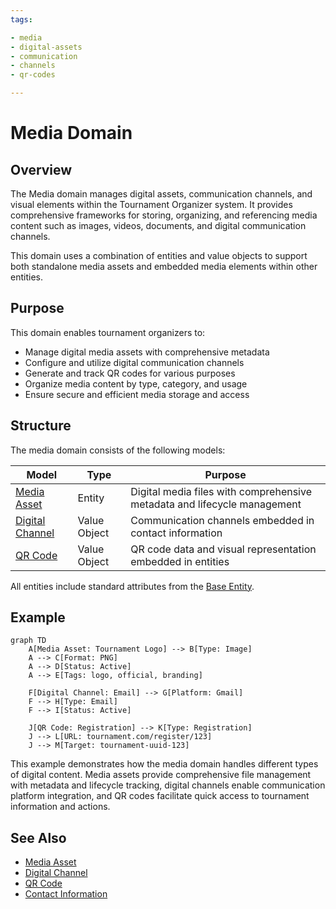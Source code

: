 ```yaml
---
tags:

- media
- digital-assets
- communication
- channels
- qr-codes

---
```


# Media Domain

## Overview

The Media domain manages digital assets, communication channels, and visual elements within the Tournament Organizer
system. It provides comprehensive frameworks for storing, organizing, and referencing media content such as images,
videos, documents, and digital communication channels.

This domain uses a combination of entities and value objects to support both standalone media assets and embedded
media elements within other entities.

## Purpose

This domain enables tournament organizers to:

- Manage digital media assets with comprehensive metadata
- Configure and utilize digital communication channels
- Generate and track QR codes for various purposes
- Organize media content by type, category, and usage
- Ensure secure and efficient media storage and access

## Structure

The media domain consists of the following models:

| Model | Type | Purpose |
|-------|------|---------|
| [Media Asset](media_asset.md) | Entity | Digital media files with comprehensive metadata and lifecycle management |
| [Digital Channel](digital_channel.md) | Value Object | Communication channels embedded in contact information |
| [QR Code](qr_code.md) | Value Object | QR code data and visual representation embedded in entities |

All entities include standard attributes from the [Base Entity](../foundation/base_entity.md).

## Example

```mermaid
graph TD
    A[Media Asset: Tournament Logo] --> B[Type: Image]
    A --> C[Format: PNG]
    A --> D[Status: Active]
    A --> E[Tags: logo, official, branding]
    
    F[Digital Channel: Email] --> G[Platform: Gmail]
    F --> H[Type: Email]
    F --> I[Status: Active]
    
    J[QR Code: Registration] --> K[Type: Registration]
    J --> L[URL: tournament.com/register/123]
    J --> M[Target: tournament-uuid-123]
```

This example demonstrates how the media domain handles different types of digital content. Media assets provide
comprehensive file management with metadata and lifecycle tracking, digital channels enable communication platform
integration, and QR codes facilitate quick access to tournament information and actions.

## See Also

- [Media Asset](media_asset.md)
- [Digital Channel](digital_channel.md)
- [QR Code](qr_code.md)
- [Contact Information](../identity/contact_information.md)
